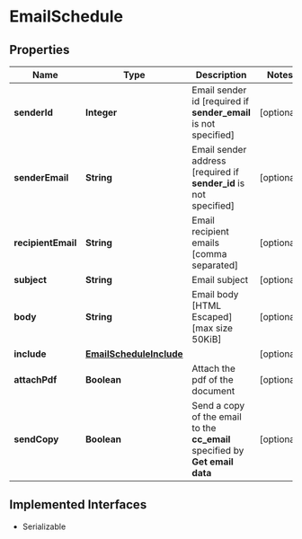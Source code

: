 

# EmailSchedule


## Properties

| Name | Type | Description | Notes |
|------------ | ------------- | ------------- | -------------|
|**senderId** | **Integer** | Email sender id [required if **sender_email** is not specified] |  [optional] |
|**senderEmail** | **String** | Email sender address [required if **sender_id** is not specified] |  [optional] |
|**recipientEmail** | **String** | Email recipient emails [comma separated] |  [optional] |
|**subject** | **String** | Email subject |  [optional] |
|**body** | **String** | Email body [HTML Escaped] [max size 50KiB] |  [optional] |
|**include** | [**EmailScheduleInclude**](EmailScheduleInclude.md) |  |  [optional] |
|**attachPdf** | **Boolean** | Attach the pdf of the document |  [optional] |
|**sendCopy** | **Boolean** | Send a copy of the email to the **cc_email** specified by **Get email data** |  [optional] |


## Implemented Interfaces

* Serializable


